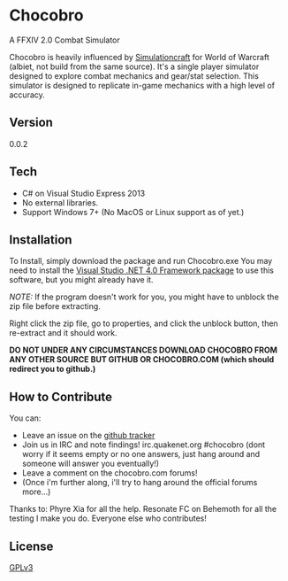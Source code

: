 Chocobro
=========

A FFXIV 2.0 Combat Simulator

Chocobro is heavily influenced by [Simulationcraft](http://www.simulationcraft.org) for World of Warcraft (albiet, not build from the same source).
It's a single player simulator designed to explore combat mechanics and gear/stat selection. This simulator is designed to replicate in-game mechanics with a high level of accuracy.


Version
----

0.0.2

Tech
-----------
* C# on Visual Studio Express 2013
* No external libraries.
* Support Windows 7+ (No MacOS or Linux support as of yet.)

Installation
--------------

To Install, simply download the package and run Chocobro.exe
You may need to install the [Visual Studio .NET 4.0 Framework package](http://www.microsoft.com/en-us/download/details.aspx?id=40773) to use this software, but you might already have it.

*NOTE:* If the program doesn't work for you, you might have to unblock the zip file before extracting.

Right click the zip file, go to properties, and click the unblock button, then re-extract and it should work.

**DO NOT UNDER ANY CIRCUMSTANCES DOWNLOAD CHOCOBRO FROM ANY OTHER SOURCE BUT GITHUB OR CHOCOBRO.COM (which should redirect you to github.)**

How to Contribute
--------------------
You can:
* Leave an issue on the [github tracker](https://github.com/Eein/chocobro/issues)
* Join us in IRC and note findings! irc.quakenet.org #chocobro (dont worry if it seems empty or no one answers, just hang around and someone will answer you eventually!)
* Leave a comment on the chocobro.com forums!
* (Once i'm further along, i'll try to hang around the official forums more...)

Thanks to:
Phyre Xia for all the help.
Resonate FC on Behemoth for all the testing I make you do.
Everyone else who contributes!

License
----

[GPLv3](https://raw.github.com/Eein/chocobro/master/LICENSE)

    
